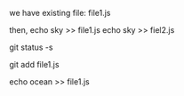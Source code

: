 we have existing file: file1.js

then, 
echo sky >> file1.js
echo sky >> fiel2.js

git status -s

git add file1.js    

echo ocean >> file1.js
